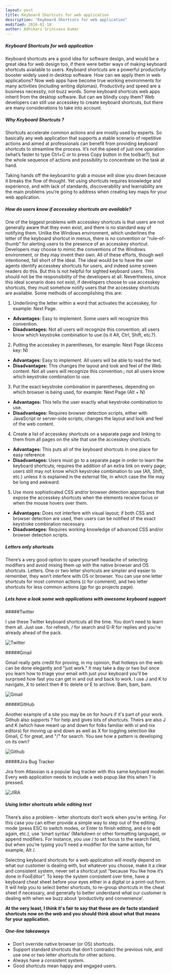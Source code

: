 ```yaml
---
layout: post
title: Keyboard Shortcuts for web application
description: "Keyboard Shortcuts for web application"
modified: 2016-01-18
author: Adhikari Srinivasa Kumar
---
```


##### Keyboard Shortcuts for web application

Keyboard shortcuts are a good idea for software design, and would be a great idea for web design too, if there were better ways of making keyboard shortcuts available to users.
Keyboard shortcuts are a powerful productivity booster widely used in desktop software. How can we apply them in web applications? Now web apps have become true working environments for many activities (including writing diplomas).
Productivity and speed are a business necessity, not buzz words. Some keyboard shortcuts web apps inherit from the desktop software. But can we blindly copy them? Web developers can still use accesskey to create keyboard shortcuts,
but there are many considerations to take into account.

##### Why Keyboard Shortcuts ?

Shortcuts accelerate common actions and are mostly used by experts. So basically any web application that supports a stable scenario of repetitive actions and aimed at professionals can benefit from providing keyboard shortcuts to streamline the process.
It’s not the speed of just one operation (what’s faster to type Ctrl+C or to press Copy button in the toolbar?), but the whole sequence of actions and possibility to concentrate on the task at hand.

Taking hands off the keyboard to grab a mouse will slow you down because it breaks the flow of thought. Yet using shortcuts requires knowledge and experience, and with lack of standards, discoverability and learnability are the main problems you’re going to address when creating key maps for your web application.

##### How do users know if accesskey shortcuts are available?

One of the biggest problems with accesskey shortcuts is that users are not generally aware that they even exist, and there is no standard way of notifying them. Unlike the Windows environment, which underlines the letter of the keyboard shortcut in menus, there is no convention or "rule-of-thumb" for alerting users to the presence of an accesskey shortcut.
Developers may choose to mimic the conventions of the Windows environment, or they may invent their own. All of these efforts, though well intentioned, fall short of the ideal. The ideal would be to have the user agents identify accesskey shortcuts for users, and indeed some screen readers do this. But this is not helpful for sighted keyboard users.
This should not be the responsibility of the developers at all. Nevertheless, since this ideal scenario does not exist, if developers choose to use accesskey shortcuts, they must somehow notify users that the accesskey shortcuts are available. Some methods of accomplishing this are:

1. Underlining the letter within a word that activates the accesskey, for example: Next Page.
* **Advantages:** Easy to implement. Some users will recognize this convention.
* **Disadvantages:** Not all users will recognize this convention; all users know which keystroke combination to use (is it Alt, Ctrl, Shift, etc.?).

2. Putting the accesskey in parentheses, for example: Next Page (Access key: N)
* **Advantages:** Easy to implement. All users will be able to read the text.
* **Disadvantages:** This changes the layout and look and feel of the Web content. Not all users will recognize this convention.; not all users know which keystroke combination to use.

3. Put the exact keystroke combination in parentheses, depending on which browser is being used, for example: Next Page (Alt + N)
* **Advantages:** This tells the user exactly what keystroke combination to use.
* **Disadvantages:** Requires browser detection scripts, either with JavaScript or server-side scripts; changes the layout and look and feel of the web content.

4. Create a list of accesskey shortcuts on a separate page and linking to them from all pages on the site that use the accesskey	shortcuts.
* **Advantages:** This puts all of the keyboard shortcuts in one place for easy reference
* **Disadvantages:** Users must go to a separate page in order to learn the keyboard shortcuts; requires the addition of an extra link on every page; users still may not know which keystroke combination to use (Alt, Shift, etc.) unless it is explained in the external file, in which case the file may be long and awkward.

5. Use more sophisticated CSS and/or browser detection approaches that expose the accesskey shortcuts when the elements receive focus or when the mouse hovers over them.
* **Advantages:** Does not interfere with visual layout; if both CSS and browser detection are used, then users can be notified of the exact keystroke combination necessary.
* **Disadvantages:** Requires working knowledge of advanced CSS and/or browser detection scripts.

##### Letters only shortcuts

There’s a very good option to spare yourself headache of selecting modifiers and avoid mixing them up with the native browser and OS shortcuts.
Letters. One or two letter shortcuts are simpler and easier to remember, they won’t interfere with OS or browser.
You can use one letter shortcuts for most common actions (c for comment), and two letter shortcuts for less common actions (gp for go projects page).

##### Lets have a look some web applications with awesome keyboard support

#####Twitter

I use these Twitter keyboard shortcuts all the time. You don't need to learn them all. Just use . for refresh, / for search and G-R for replies and
you're already ahead of the pack.

![Twitter](../_assets/images/twitter.png)

#####Gmail

Gmail really gets credit for proving, in my opinion, that hotkeys on the web can be done elegantly and "just work." It may take a day or two but once you learn how to triage your email with just your keyboard you'll be surprised how fast you can get in and out and back to work.
I use J and K to navigate, X to select then # to delete or E to archive. Bam, bam, bam.

![Gmail](../_assets/images/gmail.png)

#####GitHub

Another example of a site you may be on for hours if it's part of your work. Github also supports ? for help and gives lots of shortcuts. Theirs are also J and K (which have meant up and down for folks familiar with vi and nix editors) for moving up and down as well as X for toggling selection like Gmail, C for great, and "/" for search.
You see how a pattern is developing on its own?

![Github](../_assets/images/GitHub.png)

#####Jira Bug Tracker

Jira from Atlassian is a popular bug tracker with this same keyboard model. Every web application needs to include a web popup like this when ? is pressed.

![JIRA](../_assets/images/Jira.png)

##### Using letter shortcuts while editing text

There’s also a problem - letter shortcuts don’t work when you’re writing. For this case you can either provide a simple way to step out of the editing mode (press ESC to switch modes, or Enter to finish editing, and e to edit again, etc.), use ‘smart syntax’ (Markdown or other formatting language), or append modifiers.
For instance, you use / to set focus to the search field, but when you’re typing you’ll need a modifier for the same action, for example, Alt /.

Selecting keyboard shortcuts for a web application will mostly depend on what our customer is dealing with, but whatever you choose, make it a clear and consistent system, never set a shortcut just “because You like how it’s done in FooEditor”.
To keep the system consistent over time, have a keyboard cheat sheet before your eyes either in a digital or a print-out form. It will help you to select better shortcuts, to re-group shortcuts in the cheat sheet if necessary,
and generally to better understand what our customer is dealing with when we buzz about ‘productivity and convenience’.

**At the very least, I think it's fair to say that these are de facto standard shortcuts now on the web and you should think about what that means for your application.**

##### One-line takeaways

* Don’t override native browser (or OS) shortcuts.
* Support standard shortcuts that don’t contradict the previous rule, and use one or two letter shortcuts for other actions.
* Always have a consistent system.
* Good shortcuts mean happy and engaged users.
